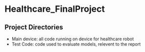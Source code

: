# Healthcare_FinalProject

## Project Directories
- Main device: all code running on device for healthcare robot
- Test Code: code used to evaluate models, relevent to the report
